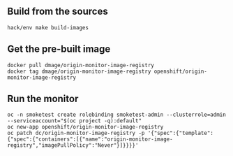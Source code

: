 ## Build from the sources

    hack/env make build-images

## Get the pre-built image

    docker pull dmage/origin-monitor-image-registry
    docker tag dmage/origin-monitor-image-registry openshift/origin-monitor-image-registry

## Run the monitor

    oc -n smoketest create rolebinding smoketest-admin --clusterrole=admin --serviceaccount="$(oc project -q):default"
    oc new-app openshift/origin-monitor-image-registry
    oc patch dc/origin-monitor-image-registry -p '{"spec":{"template":{"spec":{"containers":[{"name":"origin-monitor-image-registry","imagePullPolicy":"Never"}]}}}}'
